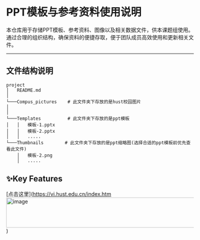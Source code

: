 # PPT模板与参考资料使用说明

本仓库用于存储PPT模板、参考资料、图像以及相关数据文件，供本课题组使用。通过合理的组织结构，确保资料的便捷存取，便于团队成员高效使用和更新相关文件。

---
## 文件结构说明
```
project
│   README.md
│
└───Compus_pictures    # 此文件夹下存放的是hust校园图片
│
│   
└───Templates          # 此文件夹下存放的是ppt模板
│   │   模板-1.pptx
│   │   模板-2.pptx
│   │   .....    
└───Thumbnails        # 此文件夹下存放的是ppt缩略图(选择合适的ppt模板前优先查看此文件)
    │   模板-2.png
    │   .....
```
## ✨Key Features
[点击这里](https://vi.hust.edu.cn/index.htm<img width="549" height="81" alt="image" src="https://github.com/user-attachments/assets/716916ac-8eb3-45fb-8fb2-fd6b5b762ad2" />)
